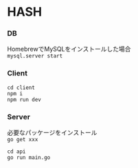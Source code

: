 # HASH

### DB
HomebrewでMySQLをインストールした場合  
`mysql.server start`

### Client
```
cd client
npm i
npm run dev
```

### Server 
必要なパッケージをインストール  
`go get xxx`
```
cd api
go run main.go
```

